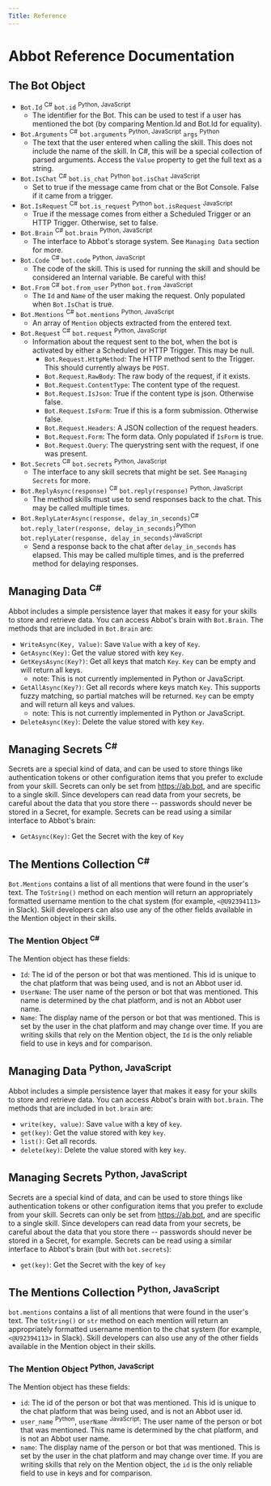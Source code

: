 ```yaml
---
Title: Reference
---
```


# Abbot Reference Documentation

## The Bot Object
* `Bot.Id` <sup>C#</sup> `bot.id` <sup>Python, JavaScript</sup>
    - The identifier for the Bot. This can be used to test if a user has mentioned the bot (by comparing Mention.Id and Bot.Id for equality).
* `Bot.Arguments` <sup>C#</sup> `bot.arguments` <sup>Python, JavaScript</sup> `args` <sup>Python</sup>
    - The text that the user entered when calling the skill. This does not include the name of the skill. In C#, this will be a special collection of parsed arguments. Access the `Value` property to get the full text as a string.
* `Bot.IsChat` <sup>C#</sup> `bot.is_chat` <sup>Python</sup> `bot.isChat` <sup>JavaScript</sup>
   - Set to true if the message came from chat or the Bot Console. False if it came from a trigger.
* `Bot.IsRequest` <sup>C#</sup> `bot.is_request` <sup>Python</sup> `bot.isRequest` <sup>JavaScript</sup>
   - True if the message comes from either a Scheduled Trigger or an HTTP Trigger. Otherwise, set to false.
* `Bot.Brain` <sup>C#</sup> `bot.brain` <sup>Python, JavaScript</sup>
    - The interface to Abbot's storage system. See `Managing Data` section for more.
* `Bot.Code` <sup>C#</sup> `bot.code` <sup>Python, JavaScript</sup>
    - The code of the skill. This is used for running the skill and should be considered an Internal variable. Be careful with this!
* `Bot.From` <sup>C#</sup> `bot.from_user` <sup>Python</sup> `bot.from` <sup>JavaScript</sup>
  - The `Id` and `Name` of the user making the request. Only populated when `Bot.IsChat` is true.
* `Bot.Mentions` <sup>C#</sup> `bot.mentions` <sup>Python, JavaScript</sup>
    - An array of `Mention` objects extracted from the entered text.
* `Bot.Request` <sup>C#</sup> `bot.request` <sup>Python, JavaScript</sup>
   - Information about the request sent to the bot, when the bot is activated by either a Scheduled or HTTP Trigger. This may be null.
     - `Bot.Request.HttpMethod`: The HTTP method sent to the Trigger. This should currently always be `POST`.
	 - `Bot.Request.RawBody`: The raw body of the request, if it exists.
	 - `Bot.Request.ContentType`: The content type of the request.
	 - `Bot.Request.IsJson`: True if the content type is json. Otherwise false.
	 - `Bot.Request.IsForm`: True if this is a form submission. Otherwise false.
	 - `Bot.Request.Headers`: A JSON collection of the request headers.
	 - `Bot.Request.Form`: The form data. Only populated if `IsForm` is true.
	 - `Bot.Request.Query`: The querystring sent with the request, if one was present.
* `Bot.Secrets` <sup>C#</sup> `bot.secrets` <sup>Python, JavaScript</sup>
    - The interface to any skill secrets that might be set. See `Managing Secrets` for more.
* `Bot.ReplyAsync(response)` <sup>C#</sup> `bot.reply(response)` <sup>Python, JavaScript</sup>
    - The method skills must use to send responses back to the chat. This may be called multiple times.
* `Bot.ReplyLaterAsync(response, delay_in_seconds)`<sup>C#</sup> <br>`bot.reply_later(response, delay_in_seconds)`<sup>Python</sup><br>`bot.replyLater(response, delay_in_seconds)`<sup>JavaScript</sup>
  - Send a response back to the chat after `delay_in_seconds` has elapsed. This may be called multiple times, and is the preferred method for delaying responses.


## Managing Data <sup>C#</sup>
Abbot includes a simple persistence layer that makes it easy for your skills to store and retrieve data. You can access Abbot's brain with `Bot.Brain`. The methods that are included in `Bot.Brain` are:
* `WriteAsync(Key, Value)`: Save `Value` with a key of `Key`.
* `GetAsync(Key)`: Get the value stored with key `Key`.
* `GetKeysAsync(Key?)`: Get all keys that match `Key`. `Key` can be empty and will return all keys.
    * note: This is not currently implemented in Python or JavaScript.
* `GetAllAsync(Key?)`: Get all records where keys match `Key`. This supports fuzzy matching, so partial matches will be returned. `Key` can be empty and will return all keys and values.
    * note: This is not currently implemented in Python or JavaScript.
* `DeleteAsync(Key)`: Delete the value stored with key `Key`.

## Managing Secrets <sup>C#</sup>
Secrets are a special kind of data, and can be used to store things like authentication tokens or other configuration items that you prefer to exclude from your skill. Secrets can only be set from https://ab.bot, and are specific to a single skill. Since developers can read data from your secrets, be careful about the data that you store there -- passwords should never be stored in a Secret, for example. Secrets can be read using a similar interface to Abbot's brain:
* `GetAsync(Key)`: Get the Secret with the key of `Key`

## The Mentions Collection <sup>C#</sup>
`Bot.Mentions` contains a list of all mentions that were found in the user's text. The `ToString()` method on each mention will return an appropriately formatted username mention to the chat system (for example, `<@U92394113>` in Slack). Skill developers can also use any of the other fields available in the Mention object in their skills.

### The Mention Object <sup>C#</sup>
The Mention object has these fields:
* `Id`: The id of the person or bot that was mentioned. This id is unique to the chat platform that was being used, and is not an Abbot user id.
* `UserName`: The user name of the person or bot that was mentioned. This name is determined by the chat platform, and is not an Abbot user name.
* `Name`: The display name of the person or bot that was mentioned. This is set by the user in the chat platform and may change over time.
If you are writing skills that rely on the Mention object, the `Id` is the only reliable field to use in keys and for comparison.

## Managing Data <sup>Python, JavaScript</sup>
Abbot includes a simple persistence layer that makes it easy for your skills to store and retrieve data. You can access Abbot's brain with `bot.brain`. The methods that are included in `bot.brain` are:
* `write(key, value)`: Save `value` with a key of `key`.
* `get(key)`: Get the value stored with key `key`.
* `list()`: Get all records.
* `delete(key)`: Delete the value stored with key `key`.

## Managing Secrets <sup>Python, JavaScript</sup>
Secrets are a special kind of data, and can be used to store things like authentication tokens or other configuration items that you prefer to exclude from your skill. Secrets can only be set from https://ab.bot, and are specific to a single skill. Since developers can read data from your secrets, be careful about the data that you store there -- passwords should never be stored in a Secret, for example. Secrets can be read using a similar interface to Abbot's brain (but with `bot.secrets`):
* `get(key)`: Get the Secret with the key of `key`

## The Mentions Collection <sup>Python, JavaScript</sup>
`bot.mentions` contains a list of all mentions that were found in the user's text. The `toString()` or `str` method on each mention will return an appropriately formatted username mention to the chat system (for example, `<@U92394113>` in Slack). Skill developers can also use any of the other fields available in the Mention object in their skills.

### The Mention Object <sup>Python, JavaScript</sup>
The Mention object has these fields:
* `id`: The id of the person or bot that was mentioned. This id is unique to the chat platform that was being used, and is not an Abbot user id.
* `user_name` <sup>Python</sup>, `userName` <sup>JavaScript</sup>: The user name of the person or bot that was mentioned. This name is determined by the chat platform, and is not an Abbot user name.
* `name`: The display name of the person or bot that was mentioned. This is set by the user in the chat platform and may change over time.
If you are writing skills that rely on the Mention object, the `id` is the only reliable field to use in keys and for comparison.
